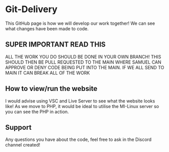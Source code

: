 # Git-Delivery

This GitHub page is how we will develop our work together! We can see what changes have been made to code. 

## SUPER IMPORTANT READ THIS ##
ALL THE WORK YOU DO SHOULD BE DONE IN YOUR OWN BRANCH! THIS SHOULD THEN BE PULL REQUESTED TO THE MAIN WHERE SAMUEL CAN APPROVE OR DENY CODE BEING PUT INTO THE MAIN. IF WE ALL SEND TO MAIN IT CAN BREAK ALL OF THE WORK

## How to view/run the website
I would advise using VSC and Live Server to see what the website looks like! As we move to PHP, it would be ideal to utilise the MI-Linux server so you can see the PHP in action.

## Support

Any questions you have about the code, feel free to ask in the Discord channel created!
